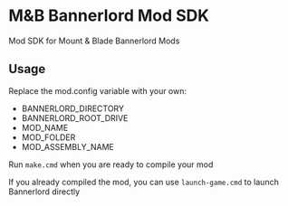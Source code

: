 # M&B Bannerlord Mod SDK
Mod SDK for Mount & Blade Bannerlord Mods

## Usage
Replace the mod.config variable with your own:
* BANNERLORD_DIRECTORY
* BANNERLORD_ROOT_DRIVE
* MOD_NAME
* MOD_FOLDER
* MOD_ASSEMBLY_NAME

Run `make.cmd` when you are ready to compile your mod  
  
If you already compiled the mod, you can use `launch-game.cmd` to launch Bannerlord directly  
